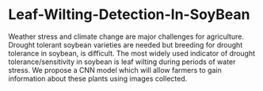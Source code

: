 # Leaf-Wilting-Detection-In-SoyBean
Weather stress and climate change are major challenges for
agriculture. Drought tolerant soybean varieties are needed but
breeding for drought tolerance in soybean, is difficult. The
most widely used indicator of drought tolerance/sensitivity
in soybean is leaf wilting during periods of water stress.
We propose a CNN model which will allow farmers to gain
information about these plants using images collected.
